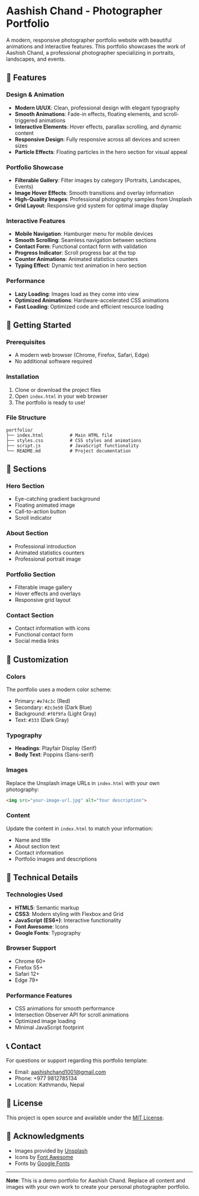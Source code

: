 # Aashish Chand - Photographer Portfolio

A modern, responsive photographer portfolio website with beautiful animations and interactive features. This portfolio showcases the work of Aashish Chand, a professional photographer specializing in portraits, landscapes, and events.

## 🌟 Features

### Design & Animation
- **Modern UI/UX**: Clean, professional design with elegant typography
- **Smooth Animations**: Fade-in effects, floating elements, and scroll-triggered animations
- **Interactive Elements**: Hover effects, parallax scrolling, and dynamic content
- **Responsive Design**: Fully responsive across all devices and screen sizes
- **Particle Effects**: Floating particles in the hero section for visual appeal

### Portfolio Showcase
- **Filterable Gallery**: Filter images by category (Portraits, Landscapes, Events)
- **Image Hover Effects**: Smooth transitions and overlay information
- **High-Quality Images**: Professional photography samples from Unsplash
- **Grid Layout**: Responsive grid system for optimal image display

### Interactive Features
- **Mobile Navigation**: Hamburger menu for mobile devices
- **Smooth Scrolling**: Seamless navigation between sections
- **Contact Form**: Functional contact form with validation
- **Progress Indicator**: Scroll progress bar at the top
- **Counter Animations**: Animated statistics counters
- **Typing Effect**: Dynamic text animation in hero section

### Performance
- **Lazy Loading**: Images load as they come into view
- **Optimized Animations**: Hardware-accelerated CSS animations
- **Fast Loading**: Optimized code and efficient resource loading

## 🚀 Getting Started

### Prerequisites
- A modern web browser (Chrome, Firefox, Safari, Edge)
- No additional software required

### Installation
1. Clone or download the project files
2. Open `index.html` in your web browser
3. The portfolio is ready to use!

### File Structure
```
portfolio/
├── index.html          # Main HTML file
├── styles.css          # CSS styles and animations
├── script.js           # JavaScript functionality
└── README.md           # Project documentation
```

## 📱 Sections

### Hero Section
- Eye-catching gradient background
- Floating animated image
- Call-to-action button
- Scroll indicator

### About Section
- Professional introduction
- Animated statistics counters
- Professional portrait image

### Portfolio Section
- Filterable image gallery
- Hover effects and overlays
- Responsive grid layout

### Contact Section
- Contact information with icons
- Functional contact form
- Social media links

## 🎨 Customization

### Colors
The portfolio uses a modern color scheme:
- Primary: `#e74c3c` (Red)
- Secondary: `#2c3e50` (Dark Blue)
- Background: `#f8f9fa` (Light Gray)
- Text: `#333` (Dark Gray)

### Typography
- **Headings**: Playfair Display (Serif)
- **Body Text**: Poppins (Sans-serif)

### Images
Replace the Unsplash image URLs in `index.html` with your own photography:
```html
<img src="your-image-url.jpg" alt="Your description">
```

### Content
Update the content in `index.html` to match your information:
- Name and title
- About section text
- Contact information
- Portfolio images and descriptions

## 🔧 Technical Details

### Technologies Used
- **HTML5**: Semantic markup
- **CSS3**: Modern styling with Flexbox and Grid
- **JavaScript (ES6+)**: Interactive functionality
- **Font Awesome**: Icons
- **Google Fonts**: Typography

### Browser Support
- Chrome 60+
- Firefox 55+
- Safari 12+
- Edge 79+

### Performance Features
- CSS animations for smooth performance
- Intersection Observer API for scroll animations
- Optimized image loading
- Minimal JavaScript footprint

## 📞 Contact

For questions or support regarding this portfolio template:
- Email: aashishchand1001@gmail.com
- Phone: +977 9812785134
- Location: Kathmandu, Nepal

## 📄 License

This project is open source and available under the [MIT License](LICENSE).

## 🙏 Acknowledgments

- Images provided by [Unsplash](https://unsplash.com)
- Icons by [Font Awesome](https://fontawesome.com)
- Fonts by [Google Fonts](https://fonts.google.com)

---

**Note**: This is a demo portfolio for Aashish Chand. Replace all content and images with your own work to create your personal photographer portfolio. 